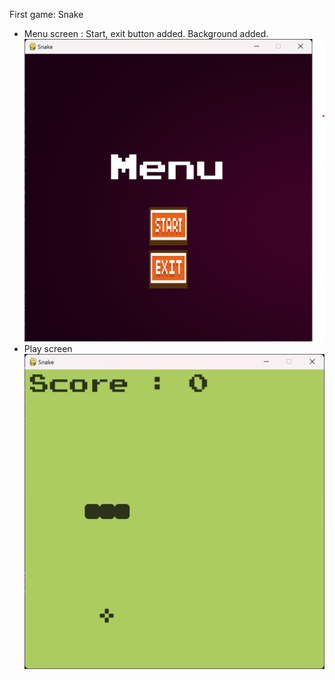 First game: Snake 
- Menu screen : Start, exit button added. Background added.
![Alt text](Image/menu_screen.png)
- Play screen
![Alt text](Image/play_screen.png)